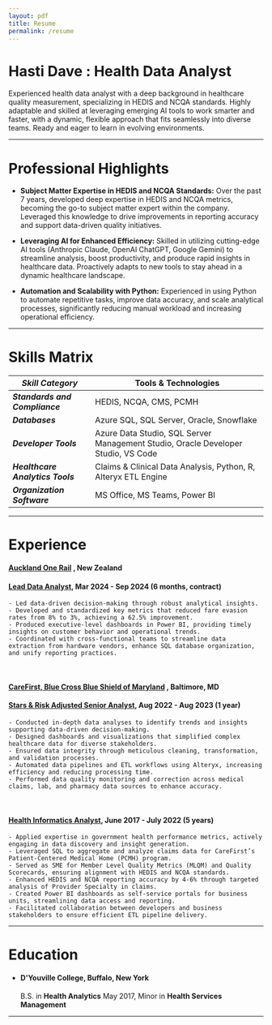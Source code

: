 ```yaml
---
layout: pdf
title: Resume
permalink: /resume
---
```


<div class="grid-container">
  <div class="grid-item">
    <h1>
        Hasti Dave : Health Data Analyst
    </h1>
  </div>
  <slot></slot>
</div>

Experienced health data analyst with a deep background in healthcare quality measurement, specializing in HEDIS and NCQA standards. Highly adaptable and skilled at leveraging emerging AI tools to work smarter and faster, with a dynamic, flexible approach that fits seamlessly into diverse teams. Ready and eager to learn in evolving environments.

---

# Professional Highlights

- **Subject Matter Expertise in HEDIS and NCQA Standards:** Over the past 7 years, developed deep expertise in HEDIS and NCQA metrics, becoming the go-to subject matter expert within the company. Leveraged this knowledge to drive improvements in reporting accuracy and support data-driven quality initiatives.

- **Leveraging AI for Enhanced Efficiency:** Skilled in utilizing cutting-edge AI tools (Anthropic Claude, OpenAI ChatGPT, Google Gemini) to streamline analysis, boost productivity, and produce rapid insights in healthcare data. Proactively adapts to new tools to stay ahead in a dynamic healthcare landscape.

- **Automation and Scalability with Python:** Experienced in using Python to automate repetitive tasks, improve data accuracy, and scale analytical processes, significantly reducing manual workload and increasing operational efficiency.

---

# Skills Matrix

| **_Skill Category_** | **Tools & Technologies** |
| ----- | ----- |
| **_Standards and Compliance_** | HEDIS, NCQA, CMS, PCMH |
| **_Databases_** | Azure SQL, SQL Server, Oracle, Snowflake |
| **_Developer Tools_** | Azure Data Studio, SQL Server Management Studio, Oracle Developer Studio, VS Code |
| **_Healthcare Analytics Tools_** | Claims & Clinical Data Analysis, Python, R, Alteryx ETL Engine |
| **_Organization Software_** | MS Office, MS Teams, Power BI |

---

# Experience

#### [**Auckland One Rail**](https://aucklandonerail.co.nz/about-us/) **, New Zealand**

#### <u>Lead Data Analyst</u>, Mar 2024 - Sep 2024 (6 months, contract)

    - Led data-driven decision-making through robust analytical insights.
    - Developed and standardized key metrics that reduced fare evasion rates from 8% to 3%, achieving a 62.5% improvement.
    - Produced executive-level dashboards in Power BI, providing timely insights on customer behavior and operational trends.
    - Coordinated with cross-functional teams to streamline data extraction from hardware vendors, enhance SQL database organization, and unify reporting practices.

<br />

#### [**CareFirst, Blue Cross Blue Shield of Maryland**](https://www.carefirst.com/) **, Baltimore, MD**

#### <u>Stars & Risk Adjusted Senior Analyst</u>, Aug 2022 - Aug 2023 (1 year)

    - Conducted in-depth data analyses to identify trends and insights supporting data-driven decision-making.
    - Designed dashboards and visualizations that simplified complex healthcare data for diverse stakeholders.
    - Ensured data integrity through meticulous cleaning, transformation, and validation processes.
    - Automated data pipelines and ETL workflows using Alteryx, increasing efficiency and reducing processing time.
    - Performed data quality monitoring and correction across medical claims, lab, and pharmacy data sources to enhance accuracy.

<br />

#### <u>Health Informatics Analyst</u>, June 2017 - July 2022 (5 years)

    - Applied expertise in government health performance metrics, actively engaging in data discovery and insight generation.
    - Leveraged SQL to aggregate and analyze claims data for CareFirst’s Patient-Centered Medical Home (PCMH) program.
    - Served as SME for Member Level Quality Metrics (MLQM) and Quality Scorecards, ensuring alignment with HEDIS and NCQA standards.
    - Enhanced HEDIS and NCQA reporting accuracy by 4-6% through targeted analysis of Provider Specialty in claims.
    - Created Power BI dashboards as self-service portals for business units, streamlining data access and reporting.
    - Facilitated collaboration between developers and business stakeholders to ensure efficient ETL pipeline delivery.

---

# Education

- #### D'Youville College, Buffalo, New York
  B.S. in **Health Analytics** May 2017, Minor in **Health Services Management**

<div class="no-print">

---

  <div>
  <slot></slot>
  </div>
</div>
